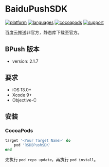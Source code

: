 # BaiduPushSDK

[![platform](https://img.shields.io/badge/platform-iOS-blue.svg?style=plastic)](#)
[![languages](https://img.shields.io/badge/language-objective--c-blue.svg)](#) 
[![cocoapods](https://img.shields.io/badge/cocoapods-supported-4BC51D.svg?style=plastic)](https://cocoapods.org/pods/RSDBPushSDK)
[![support](https://img.shields.io/badge/support-ios%2013%2B-orange.svg)](#) 

百度云推送非官方，静态库下载至官方。

## BPush 版本
- version: 2.1.7

## 要求

- iOS 13.0+
- Xcode 9+
- Objective-C

## 安装
### CocoaPods

```ruby
target '<Your Target Name>' do
    pod 'RSDBPushSDK'
end
```
先执行 `pod repo update`，再执行 `pod install`。
